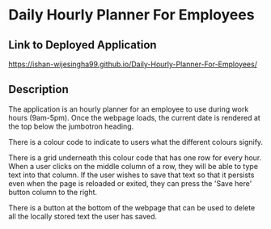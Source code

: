 # Daily Hourly Planner For Employees

## Link to Deployed Application
https://ishan-wijesingha99.github.io/Daily-Hourly-Planner-For-Employees/

## Description
The application is an hourly planner for an employee to use during work hours (9am-5pm). Once the webpage loads, the current date is rendered at the top below the jumbotron heading. 

There is a colour code to indicate to users what the different colours signify.

There is a grid underneath this colour code that has one row for every hour. When a user clicks on the middle column of a row, they will be able to type text into that column. If the user wishes to save that text so that it persists even when the page is reloaded or exited, they can press the 'Save here' button column to the right.

There is a button at the bottom of the webpage that can be used to delete all the locally stored text the user has saved.